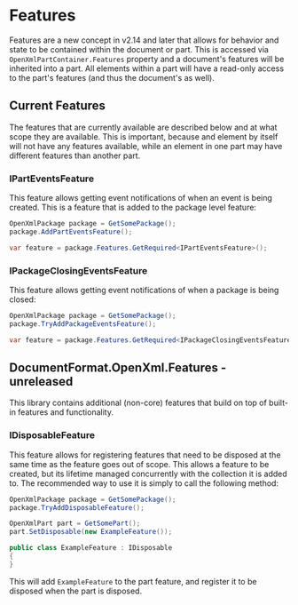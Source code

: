# Features

Features are a new concept in v2.14 and later that allows for behavior and state to be contained within the document or part. This is accessed via `OpenXmlPartContainer.Features` property and a document's features will be inherited into a part. All elements within a part will have a read-only access to the part's features (and thus the document's as well).

## Current Features

The features that are currently available are described below and at what scope they are available. This is important, because and element by itself will not have any features available, while an element in one part may have different features than another part.

### IPartEventsFeature

This feature allows getting event notifications of when an event is being created. This is a feature that is added to the package level feature:

```csharp
OpenXmlPackage package = GetSomePackage();
package.AddPartEventsFeature();

var feature = package.Features.GetRequired<IPartEventsFeature>();
```

### IPackageClosingEventsFeature

This feature allows getting event notifications of when a package is being closed:

```csharp
OpenXmlPackage package = GetSomePackage();
package.TryAddPackageEventsFeature();

var feature = package.Features.GetRequired<IPackageClosingEventsFeature>();
```

## DocumentFormat.OpenXml.Features - unreleased

This library contains additional (non-core) features that build on top of built-in features and functionality.

### IDisposableFeature

This feature allows for registering features that need to be disposed at the same time as the feature goes out of scope. This allows a feature to be created, but its lifetime managed concurrently with the collection it is added to. The recommended way to use it is simply to call the following method:

```csharp
OpenXmlPackage package = GetSomePackage();
package.TryAddDisposableFeature();

OpenXmlPart part = GetSomePart();
part.SetDisposable(new ExampleFeature());

public class ExampleFeature : IDisposable
{
}
```

This will add `ExampleFeature` to the part feature, and register it to be disposed when the part is disposed.
